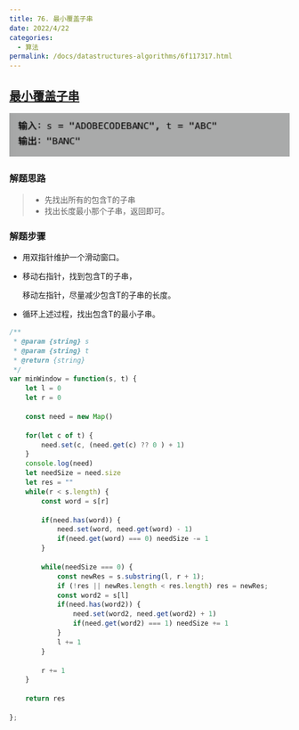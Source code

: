 ```yaml
---
title: 76. 最小覆盖子串
date: 2022/4/22
categories:
  - 算法
permalink: /docs/datastructures-algorithms/6f117317.html
---
```

## [最小覆盖子串](https://leetcode.cn/problems/minimum-window-substring/)

<img src="https://raw.githubusercontent.com/sixgodsama/tz/main/public202207232338486.png" alt="image-20220723233814437" style="zoom:150%;" />

### 解题思路

> - 先找出所有的包含T的子串
> - 找出长度最小那个子串，返回即可。

### 解题步骤

- 用双指针维护一个滑动窗口。

- 移动右指针，找到包含T的子串，

  移动左指针，尽量减少包含T的子串的长度。

- 循环上述过程，找出包含T的最小子串。

```js
/**
 * @param {string} s
 * @param {string} t
 * @return {string}
 */
var minWindow = function(s, t) {
    let l = 0
    let r = 0

    const need = new Map()

    for(let c of t) {
        need.set(c, (need.get(c) ?? 0 ) + 1)
    }
    console.log(need)
    let needSize = need.size
    let res = ""
    while(r < s.length) {
        const word = s[r]

        if(need.has(word)) {
            need.set(word, need.get(word) - 1)
            if(need.get(word) === 0) needSize -= 1
        }

        while(needSize === 0) {
            const newRes = s.substring(l, r + 1);
            if (!res || newRes.length < res.length) res = newRes;
            const word2 = s[l]
            if(need.has(word2)) {
                need.set(word2, need.get(word2) + 1)
                if(need.get(word2) === 1) needSize += 1
            }
            l += 1
        }

        r += 1
    }

    return res

};
```
